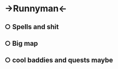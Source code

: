 →Runnyman←
===============

○ Spells and shit
-----------------

○ Big map
---------

○ cool baddies and quests maybe
--------------------------------
